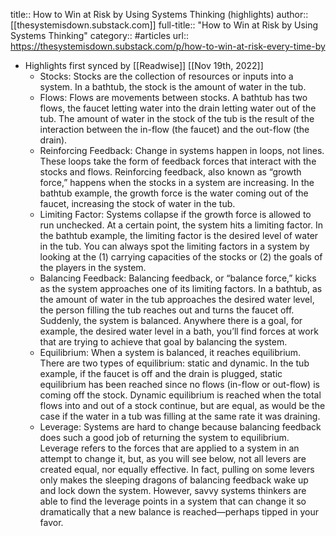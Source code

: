 title:: How to Win at Risk by Using Systems Thinking (highlights)
author:: [[thesystemisdown.substack.com]]
full-title:: "How to Win at Risk by Using Systems Thinking"
category:: #articles
url:: https://thesystemisdown.substack.com/p/how-to-win-at-risk-every-time-by

- Highlights first synced by [[Readwise]] [[Nov 19th, 2022]]
	- Stocks: Stocks are the collection of resources or inputs into a system. In a bathtub, the stock is the amount of water in the tub.
	- Flows: Flows are movements between stocks. A bathtub has two flows, the faucet letting water into the drain letting water out of the tub. The amount of water in the stock of the tub is the result of the interaction between the in-flow (the faucet) and the out-flow (the drain).
	- Reinforcing Feedback: Change in systems happen in loops, not lines. These loops take the form of feedback forces that interact with the stocks and flows. Reinforcing feedback, also known as “growth force,” happens when the stocks in a system are increasing. In the bathtub example, the growth force is the water coming out of the faucet, increasing the stock of water in the tub.
	- Limiting Factor: Systems collapse if the growth force is allowed to run unchecked. At a certain point, the system hits a limiting factor. In the bathtub example, the limiting factor is the desired level of water in the tub. You can always spot the limiting factors in a system by looking at the (1) carrying capacities of the stocks or (2) the goals of the players in the system.
	- Balancing Feedback: Balancing feedback, or “balance force,” kicks as the system approaches one of its limiting factors. In a bathtub, as the amount of water in the tub approaches the desired water level, the person filling the tub reaches out and turns the faucet off. Suddenly, the system is balanced. Anywhere there is a goal, for example, the desired water level in a bath, you’ll find forces at work that are trying to achieve that goal by balancing the system.
	- Equilibrium: When a system is balanced, it reaches equilibrium. There are two types of equilibrium: static and dynamic. In the tub example, if the faucet is off and the drain is plugged, static equilibrium has been reached since no flows (in-flow or out-flow) is coming off the stock. Dynamic equilibrium is reached when the total flows into and out of a stock continue, but are equal, as would be the case if the water in a tub was filling at the same rate it was draining.
	- Leverage: Systems are hard to change because balancing feedback does such a good job of returning the system to equilibrium. Leverage refers to the forces that are applied to a system in an attempt to change it, but, as you will see below, not all levers are created equal, nor equally effective. In fact, pulling on some levers only makes the sleeping dragons of balancing feedback wake up and lock down the system. However, savvy systems thinkers are able to find the leverage points in a system that can change it so dramatically that a new balance is reached—perhaps tipped in your favor.